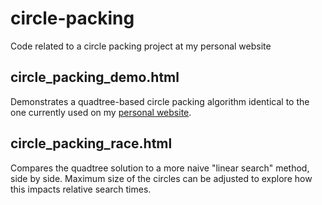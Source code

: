 # circle-packing
Code related to a circle packing project at my personal website

## circle_packing_demo.html

Demonstrates a quadtree-based circle packing algorithm identical to the one currently used on my [personal website][1].

## circle_packing_race.html

Compares the quadtree solution to a more naive "linear search" method, side by side. Maximum size of the circles can be adjusted to explore how this impacts relative search times.

[1]: http://jdobr.es
